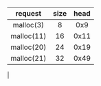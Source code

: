 |request|size|head|
|:-:|:-:|:-:|
|malloc(3)|8|0x9|
|malloc(11)|16|0x11|
|malloc(20)|24|0x19|
|malloc(21)|32|0x49|
|